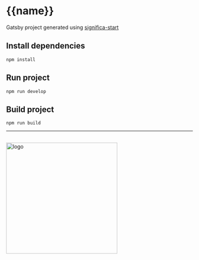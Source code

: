 # {{name}}

Gatsby project generated using [significa-start](https://github.com/Significa/significa-start)

## Install dependencies

```
npm install
```

## Run project

```
npm run develop
```

## Build project

```
npm run build
```

---

<br /><a href="https://significa.co"><img src="https://user-images.githubusercontent.com/4838076/70076649-20d29b00-15f7-11ea-9379-e2fa1889a525.png" alt="logo" width="300px"></a>
